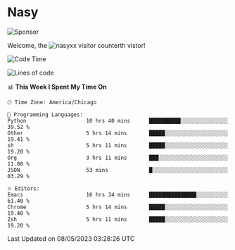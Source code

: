 # Nasy

<!--
<p align="center">
<img height="200" src="https://github-readme-stats.vercel.app/api?username=nasyxx&count_private=true&show_icons=true&theme=dracula&include_all_commits=true"/>
<img height="200" src="https://github-readme-stats.vercel.app/api/top-langs/?username=nasyxx&theme=dracula&hide=html,jupyter+notebook&count_private=true&show_icons=true"/>
</p>

  
----------------
-->

![Sponsor](https://img.shields.io/static/v1.svg?label=Sponsor&message=%E2%9D%A4&logo=GitHub&style=flat&color=pink)
 
Welcome, the ![nasyxx visitor counter](https://count.getloli.com/get/@nasyxx?theme=rule34)th vistor!
 
<!--START_SECTION:waka-->
![Code Time](http://img.shields.io/badge/Code%20Time-3%2C495%20hrs%2023%20mins-blue)

![Lines of code](https://img.shields.io/badge/From%20Hello%20World%20I%27ve%20Written-6.2%20million%20lines%20of%20code-blue)

📊 **This Week I Spent My Time On** 

```text
🕑︎ Time Zone: America/Chicago

💬 Programming Languages: 
Python                   10 hrs 40 mins      ██████████░░░░░░░░░░░░░░░   39.52 % 
Other                    5 hrs 14 mins       █████░░░░░░░░░░░░░░░░░░░░   19.41 % 
sh                       5 hrs 11 mins       █████░░░░░░░░░░░░░░░░░░░░   19.20 % 
Org                      3 hrs 11 mins       ███░░░░░░░░░░░░░░░░░░░░░░   11.80 % 
JSON                     53 mins             █░░░░░░░░░░░░░░░░░░░░░░░░   03.29 % 

🔥 Editors: 
Emacs                    16 hrs 34 mins      ███████████████░░░░░░░░░░   61.40 % 
Chrome                   5 hrs 14 mins       █████░░░░░░░░░░░░░░░░░░░░   19.40 % 
Zsh                      5 hrs 11 mins       █████░░░░░░░░░░░░░░░░░░░░   19.20 % 
```


 Last Updated on 08/05/2023 03:28:26 UTC
<!--END_SECTION:waka-->

<!-- ![visitors](https://visitor-badge.laobi.icu/badge?page_id=nasyxx.nasyxx) -->
